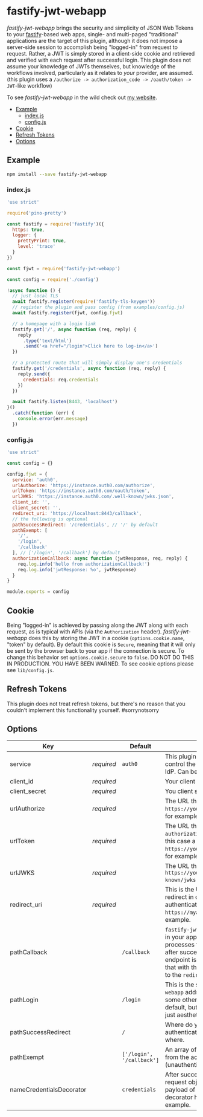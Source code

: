# fastify-jwt-webapp  
  
*fastify-jwt-webapp* brings the security and simplicity of JSON Web Tokens to your [fastify][fastify]-based web apps, single- and multi-paged "traditional" applications are the target of this plugin, although it does not impose a server-side session to accomplish being "logged-in" from request to request.  Rather, a JWT is simply stored in a client-side cookie and retrieved and verified with each request after successful login. This plugin does not assume your knowledge of JWTs themselves, but knowledge of the workflows involved, particularly as it relates to *your* provider, are assumed. (this plugin uses a `/authorize -> authorization_code -> /oauth/token -> JWT`-like workflow) 
  
To see *fastify-jwt-webapp* in the wild check out [my website](https://www.charlesread.io).  
  
[fastify]: https://fastify.io/

<!-- toc -->

- [Example](#example)
  * [index.js](#indexjs)
  * [config.js](#configjs)
- [Cookie](#cookie)
- [Refresh Tokens](#refresh-tokens)
- [Options](#options)

<!-- tocstop -->

## Example

```bash  
npm install --save fastify-jwt-webapp
```  
### index.js 

```js
'use strict'

require('pino-pretty')

const fastify = require('fastify')({
  https: true,
  logger: {
    prettyPrint: true,
    level: 'trace'
  }
})

const fjwt = require('fastify-jwt-webapp')

const config = require('./config')

!async function () {
  // just local TLS
  await fastify.register(require('fastify-tls-keygen'))
  // register the plugin and pass config (from examples/config.js)
  await fastify.register(fjwt, config.fjwt)

  // a homepage with a login link
  fastify.get('/', async function (req, reply) {
    reply
      .type('text/html')
      .send('<a href="/login">Click here to log-in</a>')
  })

  // a protected route that will simply display one's credentials
  fastify.get('/credentials', async function (req, reply) {
    reply.send({
      credentials: req.credentials
    })
  })

  await fastify.listen(8443, 'localhost')
}()
  .catch(function (err) {
    console.error(err.message)
  })
``` 
 
### config.js 

```js
'use strict'

const config = {}

config.fjwt = {
  service: 'auth0',
  urlAuthorize: 'https://instance.auth0.com/authorize',
  urlToken: 'https://instance.auth0.com/oauth/token',
  urlJWKS: 'https://instance.auth0.com/.well-known/jwks.json',
  client_id: '',
  client_secret: '',
  redirect_uri: 'https://localhost:8443/callback',
  // the following is optional
  pathSuccessRedirect: '/credentials', // '/' by default
  pathExempt: [
    '/',
    '/login',
    '/callback'
  ], // ['/login', '/callback'] by default
  authorizationCallback: async function (jwtResponse, req, reply) {
    req.log.info('hello from authorizationCallback!')
    req.log.info('jwtResponse: %o', jwtResponse)
  }
}

module.exports = config

```  
  
## Cookie  
  
Being "logged-in" is achieved by passing along the JWT along with each request, as is typical with APIs (via the `Authorization` header). *fastify-jwt-webapp* does this by storing the JWT in a cookie (`options.cookie.name`, "token" by default).  By default this cookie is `Secure`, meaning that it will only be sent by the browser back to your app if the connection is secure.  To change this behavior set `options.cookie.secure` to `false`.  DO NOT DO THIS IN PRODUCTION.  YOU HAVE BEEN WARNED.  To see cookie options please see `lib/config.js`.
  
## Refresh Tokens  
  
This plugin does not treat refresh tokens, but there's no reason that you couldn't implement this functionality yourself. #sorrynotsorry  
  
## Options  
  
| Key |   | Default | Description |
| --- | --- | --- | --- |
| service | _required_  | `auth0` | This plugin makes use of "templates" that control the parameters that are sent to the IdP.  Can be `auth0` or `o365` right now. |
| client_id | _required_ |  | Your client ID. |
| client_secret | _required_ |  | You client secret. |
| urlAuthorize | _required_ |  | The URL that your IdP uses for login, `https://yourinstance.auth0.com/authorize`, for example. |
| urlToken | _required_ |  | The URL that your IdP uses for exchanging an `authorization_code` for access token(s), in this case a JWT, `https://yourinstance.auth0.com/oauth/token`, for example. |
| urlJWKS | _required_ |  | The URL that serves your JWKS, `https://yourinstance.auth0.com/.well-known/jwks.json`, for example. |
| redirect_uri | _required_ |  | This is the URL to which an IdP should redirect in order to process the successful authentication, `https://myapp.example.com/callback`, for example. |
| pathCallback |  | `/callback` | `fastify-jwt-webapp` creates several endpoints in your application, this is one of them, it processes the stuff that your IdP sends over after successful authentication, by default the endpoint is `/callback`, but you can change that with this parameter.  This is very related to the `redirect_uri` option mentioned above. |
| pathLogin |  | `/login` | This is the second endpoint that `fastify-jwt-webapp` adds, it redirects to `urlAuthorize` (with some other stuff along the way), it's `/login` by default, but you can change it to anything, it's just aesthetic. |
| pathSuccessRedirect |  | `/` | Where do you get redirected after successful authentication?  `pathSuccessRedirect`, that's where. |
| pathExempt |   | `['/login', '/callback']` | An array of endpoint paths to be excluded from the actions of the plugin (unauthenticated routes). |
| nameCredentialsDecorator |  | `credentials` | After successful authentication, the fastify request object will be decorated with the payload of the JWT, you can control that decorator here, `req.theLoggedInUsersInfo` for example. |
